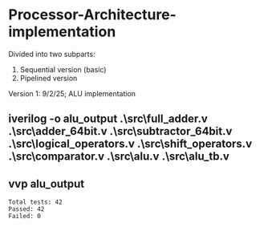 # Processor-Architecture-implementation
Divided into two subparts:
1) Sequential version (basic)
2) Pipelined version

Version 1: 9/2/25; ALU implementation
## iverilog -o alu_output .\src\full_adder.v .\src\adder_64bit.v .\src\subtractor_64bit.v .\src\logical_operators.v .\src\shift_operators.v .\src\comparator.v .\src\alu.v .\src\alu_tb.v
## vvp alu_output
~~~~~~~~~~~~~~~~~~~~~~~~~~~~~~~~~~~~~~~~~~~~~~~~
Total tests: 42
Passed: 42
Failed: 0
~~~~~~~~~~~~~~~~~~~~~~~~~~~~~~~~~~~~~~~~~~~~~~~~
